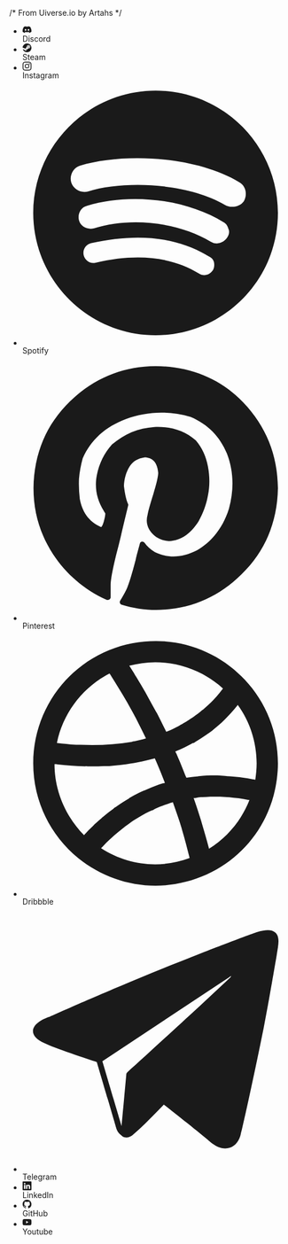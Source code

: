 /* From Uiverse.io by Artahs */ 
<ul class="example-2">
  <li class="icon-content">
    <a href="https://discord.com/" aria-label="Discord" data-social="discord">
      <div class="filled"></div>
      <svg
        viewBox="0 0 16 16"
        class="bi bi-discord"
        fill="currentColor"
        height="16"
        width="16"
        xmlns="http://www.w3.org/2000/svg"
      >
        <path
          d="M13.545 2.907a13.2 13.2 0 0 0-3.257-1.011.05.05 0 0 0-.052.025c-.141.25-.297.577-.406.833a12.2 12.2 0 0 0-3.658 0 8 8 0 0 0-.412-.833.05.05 0 0 0-.052-.025c-1.125.194-2.22.534-3.257 1.011a.04.04 0 0 0-.021.018C.356 6.024-.213 9.047.066 12.032q.003.022.021.037a13.3 13.3 0 0 0 3.995 2.02.05.05 0 0 0 .056-.019q.463-.63.818-1.329a.05.05 0 0 0-.01-.059l-.018-.011a9 9 0 0 1-1.248-.595.05.05 0 0 1-.02-.066l.015-.019q.127-.095.248-.195a.05.05 0 0 1 .051-.007c2.619 1.196 5.454 1.196 8.041 0a.05.05 0 0 1 .053.007q.121.1.248.195a.05.05 0 0 1-.004.085 8 8 0 0 1-1.249.594.05.05 0 0 0-.03.03.05.05 0 0 0 .003.041c.24.465.515.909.817 1.329a.05.05 0 0 0 .056.019 13.2 13.2 0 0 0 4.001-2.02.05.05 0 0 0 .021-.037c.334-3.451-.559-6.449-2.366-9.106a.03.03 0 0 0-.02-.019m-8.198 7.307c-.789 0-1.438-.724-1.438-1.612s.637-1.613 1.438-1.613c.807 0 1.45.73 1.438 1.613 0 .888-.637 1.612-1.438 1.612m5.316 0c-.788 0-1.438-.724-1.438-1.612s.637-1.613 1.438-1.613c.807 0 1.451.73 1.438 1.613 0 .888-.631 1.612-1.438 1.612"
        ></path>
      </svg>
    </a>
    <div class="tooltip">Discord</div>
  </li>
  <li class="icon-content">
    <a
      href="https://store.steampowered.com/"
      aria-label="Steam"
      data-social="steam"
    >
      <div class="filled"></div>
      <svg
        xmlns="http://www.w3.org/2000/svg"
        width="16"
        height="16"
        fill="currentColor"
        class="bi bi-steam"
        viewBox="0 0 16 16"
      >
        <path
          d="M.329 10.333A8.01 8.01 0 0 0 7.99 16C12.414 16 16 12.418 16 8s-3.586-8-8.009-8A8.006 8.006 0 0 0 0 7.468l.003.006 4.304 1.769A2.2 2.2 0 0 1 5.62 8.88l1.96-2.844-.001-.04a3.046 3.046 0 0 1 3.042-3.043 3.046 3.046 0 0 1 3.042 3.043 3.047 3.047 0 0 1-3.111 3.044l-2.804 2a2.223 2.223 0 0 1-3.075 2.11 2.22 2.22 0 0 1-1.312-1.568L.33 10.333Z"
        ></path>
        <path
          d="M4.868 12.683a1.715 1.715 0 0 0 1.318-3.165 1.7 1.7 0 0 0-1.263-.02l1.023.424a1.261 1.261 0 1 1-.97 2.33l-.99-.41a1.7 1.7 0 0 0 .882.84Zm3.726-6.687a2.03 2.03 0 0 0 2.027 2.029 2.03 2.03 0 0 0 2.027-2.029 2.03 2.03 0 0 0-2.027-2.027 2.03 2.03 0 0 0-2.027 2.027m2.03-1.527a1.524 1.524 0 1 1-.002 3.048 1.524 1.524 0 0 1 .002-3.048"
        ></path>
      </svg>
    </a>
    <div class="tooltip">Steam</div>
  </li>
  <li class="icon-content">
    <a
      href="https://www.instagram.com/"
      aria-label="Instagram"
      data-social="instagram"
    >
      <div class="filled"></div>
      <svg
        xmlns="http://www.w3.org/2000/svg"
        width="16"
        height="16"
        fill="currentColor"
        class="bi bi-instagram"
        viewBox="0 0 16 16"
        xml:space="preserve"
      >
        <path
          d="M8 0C5.829 0 5.556.01 4.703.048 3.85.088 3.269.222 2.76.42a3.9 3.9 0 0 0-1.417.923A3.9 3.9 0 0 0 .42 2.76C.222 3.268.087 3.85.048 4.7.01 5.555 0 5.827 0 8.001c0 2.172.01 2.444.048 3.297.04.852.174 1.433.372 1.942.205.526.478.972.923 1.417.444.445.89.719 1.416.923.51.198 1.09.333 1.942.372C5.555 15.99 5.827 16 8 16s2.444-.01 3.298-.048c.851-.04 1.434-.174 1.943-.372a3.9 3.9 0 0 0 1.416-.923c.445-.445.718-.891.923-1.417.197-.509.332-1.09.372-1.942C15.99 10.445 16 10.173 16 8s-.01-2.445-.048-3.299c-.04-.851-.175-1.433-.372-1.941a3.9 3.9 0 0 0-.923-1.417A3.9 3.9 0 0 0 13.24.42c-.51-.198-1.092-.333-1.943-.372C10.443.01 10.172 0 7.998 0zm-.717 1.442h.718c2.136 0 2.389.007 3.232.046.78.035 1.204.166 1.486.275.373.145.64.319.92.599s.453.546.598.92c.11.281.24.705.275 1.485.039.843.047 1.096.047 3.231s-.008 2.389-.047 3.232c-.035.78-.166 1.203-.275 1.485a2.5 2.5 0 0 1-.599.919c-.28.28-.546.453-.92.598-.28.11-.704.24-1.485.276-.843.038-1.096.047-3.232.047s-2.39-.009-3.233-.047c-.78-.036-1.203-.166-1.485-.276a2.5 2.5 0 0 1-.92-.598 2.5 2.5 0 0 1-.6-.92c-.109-.281-.24-.705-.275-1.485-.038-.843-.046-1.096-.046-3.233s.008-2.388.046-3.231c.036-.78.166-1.204.276-1.486.145-.373.319-.64.599-.92s.546-.453.92-.598c.282-.11.705-.24 1.485-.276.738-.034 1.024-.044 2.515-.045zm4.988 1.328a.96.96 0 1 0 0 1.92.96.96 0 0 0 0-1.92m-4.27 1.122a4.109 4.109 0 1 0 0 8.217 4.109 4.109 0 0 0 0-8.217m0 1.441a2.667 2.667 0 1 1 0 5.334 2.667 2.667 0 0 1 0-5.334"
          fill="currentColor"
        ></path>
      </svg>
    </a>
    <div class="tooltip">Instagram</div>
  </li>

<li class="icon-content">
    <a
      href="https://www.spotify.com/"
      aria-label="Spotify"
      data-social="spotify"
    >
      <div class="filled"></div>
      <svg version="1.1" viewBox="0 0 100 100">
        <path
          d="M50,4C24.7,4,4,24.7,4,50s20.6,46,46,46s46-20.6,46-46S75.4,4,50,4z M71.6,71.5c0,0,0,0.1-0.1,0.1c-0.8,1.2-2,1.8-3.2,1.8  c-0.7,0-1.4-0.2-2-0.6c-10.2-6.3-23.3-7.7-38.8-4.1c-2.1,0.6-4-0.9-4.5-2.7c-0.6-2.3,0.9-4.1,2.7-4.6c17.7-4,32.6-2.3,44.4,5  c0.9,0.4,1.5,1,1.8,1.9C72.2,69.3,72.1,70.5,71.6,71.5z M76.9,59.3L76.9,59.3c-0.8,1.1-1.9,1.9-3.2,2.1c-0.2,0-0.5,0.1-0.7,0.1  c-0.8,0-1.6-0.3-2.3-0.7c-12-7.3-30.1-9.4-43.9-5c-2.5,0.6-5-0.7-5.6-3c-0.6-2.5,0.7-4.9,3-5.5c16.5-5,37.2-2.5,51.4,6.2  c0.8,0.4,1.5,1.3,1.8,2.5C77.9,57,77.6,58.3,76.9,59.3z M83.2,45.6c-1,1.4-2.7,2.1-4.4,2.1c-0.9,0-1.9-0.2-2.7-0.7c0,0,0,0,0,0  c-13.9-8.3-37.8-9.3-51.4-5.1c-2.7,0.8-5.5-0.7-6.4-3.3c-0.8-2.7,0.7-5.6,3.3-6.4c16.2-4.8,43-3.8,59.8,6.2  C83.8,39.6,84.7,42.9,83.2,45.6C83.3,45.5,83.3,45.5,83.2,45.6z"
          fill="currentColor"
        ></path>
      </svg>
    </a>
    <div class="tooltip">Spotify</div>
  </li>
  <li class="icon-content">
    <a
      href="https://www.pinterest.com/"
      aria-label="Pinterest"
      data-social="pinterest"
    >
      <div class="filled"></div>
      <svg version="1.1" viewBox="0 0 100 100" xml:space="preserve">
        <path
          d="M83,17.8C74.5,8.9,63.4,4.3,50,4.1C37.7,4.2,26.8,8.6,17.9,17.3C8.9,26,4.3,37,4.1,50c0,0,0,0,0,0c0,9.1,2.5,17.4,7.4,24.9  c4.9,7.4,11.6,13.2,20.1,17.1c0.3,0.1,0.7,0.1,1-0.1c0.3-0.2,0.5-0.5,0.5-0.8l0-4.9c0.1-2.1,0.7-5.3,1.7-9.5c1-4,1.7-6.7,1.9-7.6  c0.7-3,1.7-7.2,3-12.6c0.1-0.2,0-0.5-0.1-0.7c-0.4-0.8-1-2.6-1.5-6.6c0.1-2.7,0.8-5.2,2.1-7.3c1.2-2,3.1-3.1,5.7-3.5  c2,0.1,4.7,0.8,5.1,5.9c-0.1,1.8-0.8,4.5-1.9,8.1c-1.2,3.8-1.9,6.3-2.1,7.6c-0.7,2.5-0.2,4.8,1.5,6.8c1.6,1.9,3.8,2.9,6.5,3.1  c4.3-0.1,8.1-2.6,11.2-7.5c1.7-3,2.9-6.3,3.5-9.7c0.7-3.4,0.7-7.1,0-10.8c-0.7-3.8-2.2-7.1-4.5-9.8c0,0-0.1-0.1-0.1-0.1  c-4.3-3.7-9.5-5.3-15.6-5c-6,0.4-11.3,2.6-15.9,6.6c-2.9,3.2-4.8,7.1-5.7,11.6c-0.9,4.6,0,9.1,2.6,13.3c0.3,0.5,0.5,0.8,0.6,1  c0,0.3,0,1-0.5,2.8c-0.5,1.8-0.9,2.2-0.9,2.2c0,0-0.1,0-0.1,0.1c0,0-0.2,0-0.4-0.1c-2.2-1-3.9-2.4-5.2-4.2c-1.3-1.9-2.1-4-2.5-6.3  c-0.3-2.5-0.4-5-0.3-7.5c0.2-2.5,0.7-5.1,1.4-7.7c3-6.9,8.5-11.9,16.3-14.8c7.8-2.9,16-3.2,24.3-0.8c6.5,2.8,11,7.4,13.6,13.7  c2.5,6.4,2.8,13.4,0.8,20.8c-2.2,7.1-6.4,12.4-12.1,15.7c-5.6,2.8-10.8,3-15.7,0.7c-1.8-1.1-3.1-2.3-3.9-3.5c-0.2-0.3-0.6-0.5-1-0.5  c-0.4,0.1-0.7,0.3-0.8,0.7c-0.7,2.7-1.3,4.7-1.6,6.2c-1.4,5.4-2.6,9.2-3.4,11c-0.8,1.6-1.6,3.1-2.4,4.3c-0.2,0.3-0.2,0.6-0.1,0.9  s0.3,0.5,0.6,0.6c4.3,1.3,8.7,2,13,2c12.4-0.1,23.2-4.6,32.1-13.4C91.1,73.9,95.8,62.9,96,50C95.9,37.5,91.5,26.7,83,17.8z"
          fill="currentColor"
        ></path>
      </svg>
    </a>
    <div class="tooltip">Pinterest</div>
  </li>
  <li class="icon-content">
    <a
      href="https://dribbble.com/"
      aria-label="Dribbble"
      data-social="dribbble"
    >
      <div class="filled"></div>
      <svg version="1.1" viewBox="0 0 100 100">
        <path
          d="M83.5,18.5C74.9,9.3,62.8,4,50.2,4c-6.1,0-12,1.1-17.6,3.4C15.2,14.5,4,31.3,4,50c0,13.9,6.2,26.9,17,35.7  C29.2,92.3,39.4,96,50,96c6.6,0,13.2-1.5,19.2-4.2c12.5-5.7,21.7-16.6,25.2-29.8C95.5,57.9,96,53.8,96,50  C96,38.3,91.6,27.1,83.5,18.5z M75,22.3c-0.7,0.9-1.4,1.8-2.1,2.6c-1.4,1.6-2.8,3-4.4,4.3c-0.3,0.3-0.6,0.6-1,0.8  c-1,0.9-2.1,1.7-3.2,2.5l-0.3,0.2c-1.1,0.7-2.2,1.5-3.5,2.2c-0.4,0.3-0.9,0.5-1.4,0.8c-0.8,0.5-1.7,0.9-2.7,1.4  c-0.6,0.3-1.2,0.5-1.8,0.8L54.3,38c-0.1,0-0.2,0.1-0.3,0.1c0,0,0,0,0,0c-1.3-2.6-2.4-4.9-3.5-7l-0.3-0.5c-1.1-2-2.2-4-3.3-6  l-0.7-1.3c-1.1-1.9-2.2-3.7-3.2-5.4l-0.7-1.1c-0.7-1.2-1.4-2.3-2.2-3.5c3.2-0.8,6.5-1.3,9.8-1.3c9.4,0,18.4,3.5,25.4,9.8  C75.3,21.9,75.2,22.1,75,22.3z M46.4,40.6c-1.4,0.4-2.9,0.8-4.4,1.1c-0.3,0-0.7,0.1-0.9,0.2c-6,1-12.5,1.4-19.4,1.1  c-0.3,0-0.6,0-0.9,0c-0.3,0-0.5,0-0.7,0c-2.5-0.2-4.9-0.4-7.2-0.7c2.3-11.2,9.6-20.9,19.8-26.1c2.1,3.3,4.2,6.7,6.3,10.3l0.4,0.7  c0.9,1.6,1.9,3.4,3.2,5.8l0.6,1.2C44.4,36.6,45.4,38.6,46.4,40.6z M24.4,51.1c2.2,0.1,4.2,0,6.2-0.1l0.7,0c0.4,0,0.9,0,1.3,0  c2.8-0.2,5.5-0.5,8.5-1c0.5-0.1,1-0.2,1.6-0.3l0.5-0.1c2.2-0.4,4.2-0.9,6.1-1.4c0.1,0,0.3-0.1,0.4-0.1l0.5,1.1  c1.2,2.8,2.3,5.5,3.3,8.1c0,0,0,0,0,0c-0.2,0.1-0.5,0.2-0.7,0.2c-2,0.6-4,1.4-5.9,2.2c-0.6,0.3-1.3,0.5-1.9,0.8  c-1.4,0.6-2.7,1.3-4.1,2.1l-0.3,0.2c-0.2,0.1-0.5,0.2-0.6,0.4c-1.5,0.9-3.1,1.9-4.7,3c-0.2,0.1-0.4,0.3-0.6,0.4  c-0.2,0.1-0.4,0.3-0.6,0.5c-1,0.7-2,1.5-3,2.3c-0.4,0.3-0.7,0.6-1.1,0.9l-0.3,0.3c-0.7,0.6-1.5,1.3-2.2,1.9l-0.2,0.2  c-0.4,0.4-0.7,0.7-1.1,1.1l-0.2,0.2c-0.6,0.6-1.3,1.3-2,2l-0.4,0.4c-0.2,0.2-0.4,0.4-0.5,0.6C16.1,69.9,12,60.2,12,50.3  c0,0,0.1,0,0.1,0c0.4,0,0.7,0,1.1,0.1c3.5,0.4,6.9,0.6,10.3,0.7C23.8,51,24.1,51.1,24.4,51.1z M29.5,81.9c0.2-0.2,0.3-0.4,0.5-0.5  c1-1.1,2-2.1,3-3c1.9-1.8,3.8-3.3,5.7-4.8c0.2-0.1,0.4-0.3,0.6-0.4c0.2-0.2,0.5-0.4,0.8-0.6c1.1-0.8,2.2-1.5,3.4-2.2  c0.1-0.1,0.2-0.1,0.3-0.2c0.1-0.1,0.2-0.1,0.3-0.2c1.4-0.8,2.9-1.6,4.5-2.3c0.3-0.1,0.6-0.2,0.8-0.4l0.6-0.3  c1.1-0.5,2.2-0.9,3.5-1.4c0.5-0.2,1.1-0.4,1.7-0.6l0.2-0.1c0.4-0.1,0.7-0.2,1.1-0.3c0,0,0,0,0,0c1.1,3.2,2.3,6.4,3.3,9.8l0.1,0.4  c1.1,3.6,2,7.3,2.9,10.8C51.7,89.8,39.3,88.3,29.5,81.9C29.4,81.9,29.4,81.9,29.5,81.9z M65.6,62.9c0.7-0.1,1.3-0.2,2-0.2  c2-0.2,4-0.2,5.9-0.2c0.2,0,0.4,0,0.6,0l0.2,0c2.2,0.1,4.6,0.3,6.9,0.6c0.4,0.1,0.9,0.1,1.3,0.2l0.6,0.1c0.7,0.1,1.5,0.3,2.2,0.4  c-3,7.6-8.3,14-15.2,18.3c-0.8-3.1-1.7-6.2-2.6-9.2l-0.1-0.4c-0.9-3-1.9-6.1-3.1-9.5C64.8,63.1,65.2,63,65.6,62.9z M81.6,55.2  C80,55,78.4,54.9,77,54.8l-0.9-0.1c-0.9-0.1-1.9-0.1-2.8-0.2c-0.2,0-0.3,0-0.5,0c-0.2,0-0.4,0-0.6,0c-2,0-3.9,0.1-5.9,0.3  c-0.2,0-0.3,0-0.5,0.1c-0.1,0-0.2,0-0.3,0c-1.3,0.1-2.6,0.3-3.9,0.5c-0.1-0.1-0.1-0.3-0.2-0.4c-0.1-0.2-0.2-0.5-0.3-0.7  c-1.1-2.9-2.3-5.7-3.2-7.8l-0.3-0.6c-0.1-0.1-0.1-0.3-0.2-0.4c0,0,0,0,0.1,0c0.2-0.1,0.5-0.2,0.7-0.3c0.6-0.2,1.2-0.5,1.8-0.8  c1.2-0.5,2.4-1.2,3.6-1.8c0.1-0.1,0.3-0.2,0.5-0.2c0.2-0.1,0.5-0.2,0.7-0.4c1.5-0.9,2.9-1.8,4.2-2.7l0.3-0.2  c0.2-0.1,0.4-0.3,0.6-0.4c0.9-0.6,1.9-1.4,2.8-2.2c1.5-1.2,2.9-2.5,4.3-4c0.8-0.8,1.5-1.6,2.2-2.4l0.4-0.5c0.5-0.5,0.9-1.1,1.3-1.6  C85.5,34.3,88,42.1,88,50c0,2-0.2,4.1-0.5,6.1c-0.3,0-0.6-0.1-0.8-0.1c-0.4-0.1-0.7-0.1-1.1-0.2l-1.1-0.2  C83.5,55.5,82.5,55.3,81.6,55.2z"
          fill="currentColor"
        ></path>
      </svg>
    </a>
    <div class="tooltip">Dribbble</div>
  </li>
  <li class="icon-content">
    <a
      href="https://telegram.org/"
      aria-label="Telegram"
      data-social="telegram"
    >
      <div class="filled"></div>
      <svg version="1.1" viewBox="0 0 100 100">
        <path
          d="M95,9.9c-1.3-1.1-3.4-1.2-7-0.1c0,0,0,0,0,0c-2.5,0.8-24.7,9.2-44.3,17.3c-17.6,7.3-31.9,13.7-33.6,14.5  c-1.9,0.6-6,2.4-6.2,5.2c-0.1,1.8,1.4,3.4,4.3,4.7c3.1,1.6,16.8,6.2,19.7,7.1c1,3.4,6.9,23.3,7.2,24.5c0.4,1.8,1.6,2.8,2.2,3.2  c0.1,0.1,0.3,0.3,0.5,0.4c0.3,0.2,0.7,0.3,1.2,0.3c0.7,0,1.5-0.3,2.2-0.8c3.7-3,10.1-9.7,11.9-11.6c7.9,6.2,16.5,13.1,17.3,13.9  c0,0,0.1,0.1,0.1,0.1c1.9,1.6,3.9,2.5,5.7,2.5c0.6,0,1.2-0.1,1.8-0.3c2.1-0.7,3.6-2.7,4.1-5.4c0-0.1,0.1-0.5,0.3-1.2  c3.4-14.8,6.1-27.8,8.3-38.7c2.1-10.7,3.8-21.2,4.8-26.8c0.2-1.4,0.4-2.5,0.5-3.2C96.3,13.5,96.5,11.2,95,9.9z M30,58.3l47.7-31.6  c0.1-0.1,0.3-0.2,0.4-0.3c0,0,0,0,0,0c0.1,0,0.1-0.1,0.2-0.1c0.1,0,0.1,0,0.2-0.1c-0.1,0.1-0.2,0.4-0.4,0.6L66,38.1  c-8.4,7.7-19.4,17.8-26.7,24.4c0,0,0,0,0,0.1c0,0-0.1,0.1-0.1,0.1c0,0,0,0.1-0.1,0.1c0,0.1,0,0.1-0.1,0.2c0,0,0,0.1,0,0.1  c0,0,0,0,0,0.1c-0.5,5.6-1.4,15.2-1.8,19.5c0,0,0,0,0-0.1C36.8,81.4,31.2,62.3,30,58.3z"
          fill="currentColor"
        ></path>
      </svg>
    </a>
    <div class="tooltip">Telegram</div>
  </li>

<li class="icon-content">
    <a
      href="https://linkedin.com/"
      aria-label="LinkedIn"
      data-social="linkedin"
    >
      <div class="filled"></div>
      <svg
        xmlns="http://www.w3.org/2000/svg"
        width="16"
        height="16"
        fill="currentColor"
        class="bi bi-linkedin"
        viewBox="0 0 16 16"
        xml:space="preserve"
      >
        <path
          d="M0 1.146C0 .513.526 0 1.175 0h13.65C15.474 0 16 .513 16 1.146v13.708c0 .633-.526 1.146-1.175 1.146H1.175C.526 16 0 15.487 0 14.854zm4.943 12.248V6.169H2.542v7.225zm-1.2-8.212c.837 0 1.358-.554 1.358-1.248-.015-.709-.52-1.248-1.342-1.248S2.4 3.226 2.4 3.934c0 .694.521 1.248 1.327 1.248zm4.908 8.212V9.359c0-.216.016-.432.08-.586.173-.431.568-.878 1.232-.878.869 0 1.216.662 1.216 1.634v3.865h2.401V9.25c0-2.22-1.184-3.252-2.764-3.252-1.274 0-1.845.7-2.165 1.193v.025h-.016l.016-.025V6.169h-2.4c.03.678 0 7.225 0 7.225z"
          fill="currentColor"
        ></path>
      </svg>
    </a>
    <div class="tooltip">LinkedIn</div>
  </li>
  <li class="icon-content">
    <a href="https://www.github.com/" aria-label="GitHub" data-social="github">
      <div class="filled"></div>
      <svg
        xmlns="http://www.w3.org/2000/svg"
        width="16"
        height="16"
        fill="currentColor"
        class="bi bi-github"
        viewBox="0 0 16 16"
        xml:space="preserve"
      >
        <path
          d="M8 0C3.58 0 0 3.58 0 8c0 3.54 2.29 6.53 5.47 7.59.4.07.55-.17.55-.38 0-.19-.01-.82-.01-1.49-2.01.37-2.53-.49-2.69-.94-.09-.23-.48-.94-.82-1.13-.28-.15-.68-.52-.01-.53.63-.01 1.08.58 1.23.82.72 1.21 1.87.87 2.33.66.07-.52.28-.87.51-1.07-1.78-.2-3.64-.89-3.64-3.95 0-.87.31-1.59.82-2.15-.08-.2-.36-1.02.08-2.12 0 0 .67-.21 2.2.82.64-.18 1.32-.27 2-.27s1.36.09 2 .27c1.53-1.04 2.2-.82 2.2-.82.44 1.1.16 1.92.08 2.12.51.56.82 1.27.82 2.15 0 3.07-1.87 3.75-3.65 3.95.29.25.54.73.54 1.48 0 1.07-.01 1.93-.01 2.2 0 .21.15.46.55.38A8.01 8.01 0 0 0 16 8c0-4.42-3.58-8-8-8"
          fill="currentColor"
        ></path>
      </svg>
    </a>
    <div class="tooltip">GitHub</div>
  </li>

   <li class="icon-content">
    <a href="https://youtube.com/" aria-label="Youtube" data-social="youtube">
      <div class="filled"></div>
      <svg
        xmlns="http://www.w3.org/2000/svg"
        width="16"
        height="16"
        fill="currentColor"
        class="bi bi-youtube"
        viewBox="0 0 16 16"
        xml:space="preserve"
      >
        <path
          d="M8.051 1.999h.089c.822.003 4.987.033 6.11.335a2.01 2.01 0 0 1 1.415 1.42c.101.38.172.883.22 1.402l.01.104.022.26.008.104c.065.914.073 1.77.074 1.957v.075c-.001.194-.01 1.108-.082 2.06l-.008.105-.009.104c-.05.572-.124 1.14-.235 1.558a2.01 2.01 0 0 1-1.415 1.42c-1.16.312-5.569.334-6.18.335h-.142c-.309 0-1.587-.006-2.927-.052l-.17-.006-.087-.004-.171-.007-.171-.007c-1.11-.049-2.167-.128-2.654-.26a2.01 2.01 0 0 1-1.415-1.419c-.111-.417-.185-.986-.235-1.558L.09 9.82l-.008-.104A31 31 0 0 1 0 7.68v-.123c.002-.215.01-.958.064-1.778l.007-.103.003-.052.008-.104.022-.26.01-.104c.048-.519.119-1.023.22-1.402a2.01 2.01 0 0 1 1.415-1.42c.487-.13 1.544-.21 2.654-.26l.17-.007.172-.006.086-.003.171-.007A100 100 0 0 1 7.858 2zM6.4 5.209v4.818l4.157-2.408z"
          fill="currentColor"
        ></path>
      </svg>
    </a>
    <div class="tooltip">Youtube</div>
  </li>

  
</ul>
